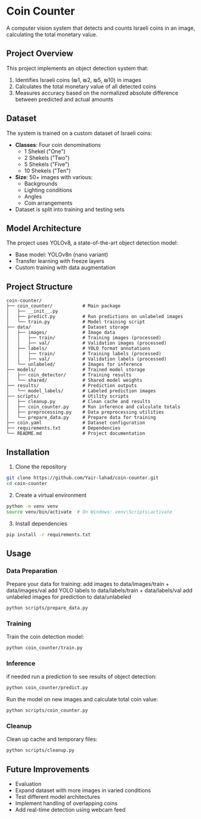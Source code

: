 # Coin Counter

A computer vision system that detects and counts Israeli coins in an image, calculating the total monetary value.

## Project Overview

This project implements an object detection system that:
1. Identifies Israeli coins (₪1, ₪2, ₪5, ₪10) in images
2. Calculates the total monetary value of all detected coins
3. Measures accuracy based on the normalized absolute difference between predicted and actual amounts

## Dataset

The system is trained on a custom dataset of Israeli coins:

- **Classes**: Four coin denominations
  - 1 Shekel ("One")
  - 2 Shekels ("Two")
  - 5 Shekels ("Five")
  - 10 Shekels ("Ten")
- **Size**: 50+ images with various:
  - Backgrounds
  - Lighting conditions
  - Angles
  - Coin arrangements
- Dataset is split into training and testing sets

## Model Architecture

The project uses YOLOv8, a state-of-the-art object detection model:
- Base model: YOLOv8n (nano variant)
- Transfer learning with freeze layers
- Custom training with data augmentation

## Project Structure

```
coin-counter/
├── coin_counter/           # Main package
│   ├── __init__.py
│   ├── predict.py          # Run predictions on unlabeled images
│   └── train.py            # Model training script
├── data/                   # Dataset storage
│   ├── images/             # Image data
│   │   ├── train/          # Training images (processed)
│   │   ├── val/            # Validation images (processed)
│   ├── labels/             # YOLO format annotations
│   │   ├── train/          # Training labels (processed)
│   │   ├── val/            # Validation labels (processed)
│   └── unlabeled/          # Images for inference
├── models/                 # Trained model storage
│   ├── coin_detector/      # Training results
│   └── shared/             # Shared model weights
├── results/                # Prediction outputs
│   └── model_labels/       # Labeled prediction images
├── scripts/                # Utility scripts
│   ├── cleanup.py          # Clean cache and results
│   ├── coin_counter.py     # Run inference and calculate totals
│   ├── preprocessing.py    # Data preprocessing utilities
│   └── prepare_data.py     # Prepare data for training
├── coin.yaml               # Dataset configuration
├── requirements.txt        # Dependencies
└── README.md               # Project documentation
```

## Installation

1. Clone the repository
```bash
git clone https://github.com/Yair-lahad/coin-counter.git
cd coin-counter
```

2. Create a virtual environment
```bash
python -m venv venv
source venv/bin/activate  # On Windows: venv\Scripts\activate
```

3. Install dependencies
```bash
pip install -r requirements.txt
```

## Usage

### Data Preparation

Prepare your data for training:
add images to data/images/train + data/images/val
add YOLO labels to data/labels/train + data/labels/val
add unlabeled images for prediction to data/unlabeled

```bash
python scripts/prepare_data.py
```

### Training

Train the coin detection model:
```bash
python coin_counter/train.py
```

### Inference
if needed run a prediction to see results of object detection:
```bash
python coin_counter/predict.py
```

Run the model on new images and calculate total coin value:
```bash
python scripts/coin_counter.py
```

### Cleanup

Clean up cache and temporary files:
```bash
python scripts/cleanup.py
```


## Future Improvements

- Evaluation
- Expand dataset with more images in varied conditions
- Test different model architectures
- Implement handling of overlapping coins
- Add real-time detection using webcam feed


